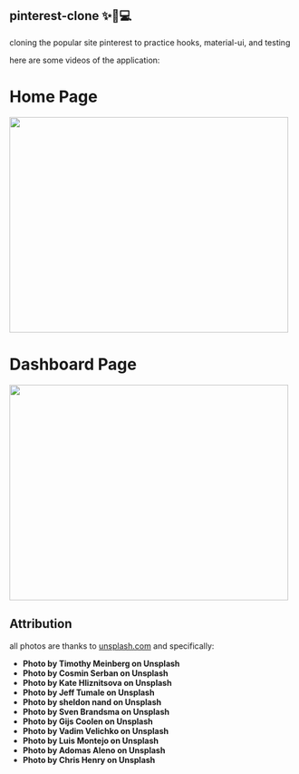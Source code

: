 ## pinterest-clone ✨🚀💻
cloning the popular site pinterest to practice hooks, material-ui, and testing

here are some videos of the application:

# Home Page
<img src="./readme-gif/pinterest-gif.gif" width="492" height="380" />

# Dashboard Page
<img src="./readme-gif/pinterest-gif.gif" width="492" height="380" />

## Attribution
all photos are thanks to [unsplash.com](https://www.unsplash.com) and specifically:
- **Photo by Timothy Meinberg on Unsplash**
- **Photo by Cosmin Serban on Unsplash**
- **Photo by Kate Hliznitsova on Unsplash**
- **Photo by Jeff Tumale on Unsplash**
- **Photo by sheldon nand on Unsplash**
- **Photo by Sven Brandsma on Unsplash**
- **Photo by Gijs Coolen on Unsplash**
- **Photo by Vadim Velichko on Unsplash**
- **Photo by Luis Montejo on Unsplash**
- **Photo by Adomas Aleno on Unsplash**
- **Photo by Chris Henry on Unsplash**
